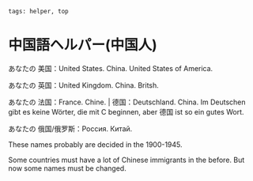 ```
tags: helper, top
```

# 中国語ヘルパー(中国人)

あなたの 美国：United States. China. United States of America.

あなたの 英国：United Kingdom. China. Britsh.

あなたの 法国：France. Chine. | 德国：Deutschland. China. Im Deutschen gibt es keine Wörter, die mit C beginnen, aber 德国 ist so ein gutes Wort.

あなたの 俄国/俄罗斯：Россия. Китай.

These names probably are decided in the 1900-1945.

Some countries must have a lot of Chinese immigrants in the before. But now some names must be changed.